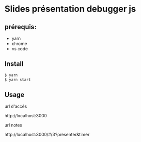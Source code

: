 # Slides présentation debugger js

## prérequis:

- yarn
- chrome
- vs code

## Install

```bash
$ yarn
$ yarn start
```

## Usage 

url d'accés

http://localhost:3000

url notes 

http://localhost:3000/#/3?presenter&timer